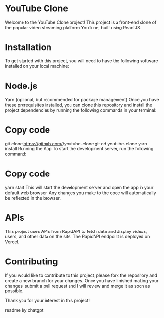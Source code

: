 # YouTube Clone
Welcome to the YouTube Clone project! This project is a front-end clone of the popular video streaming platform YouTube, built using ReactJS.

# Installation
To get started with this project, you will need to have the following software installed on your local machine:

# Node.js
Yarn (optional, but recommended for package management)
Once you have these prerequisites installed, you can clone this repository and install the project dependencies by running the following commands in your terminal:

# Copy code
git clone https://github.com/<your-username>/youtube-clone.git
cd youtube-clone
yarn install
Running the App
To start the development server, run the following command:

# Copy code
yarn start
This will start the development server and open the app in your default web browser. Any changes you make to the code will automatically be reflected in the browser.

# APIs
This project uses APIs from RapidAPI to fetch data and display videos, users, and other data on the site. The RapidAPI endpoint is deployed on Vercel.

# Contributing
If you would like to contribute to this project, please fork the repository and create a new branch for your changes. Once you have finished making your changes, submit a pull request and I will review and merge it as soon as possible.

Thank you for your interest in this project!

readme by chatgpt